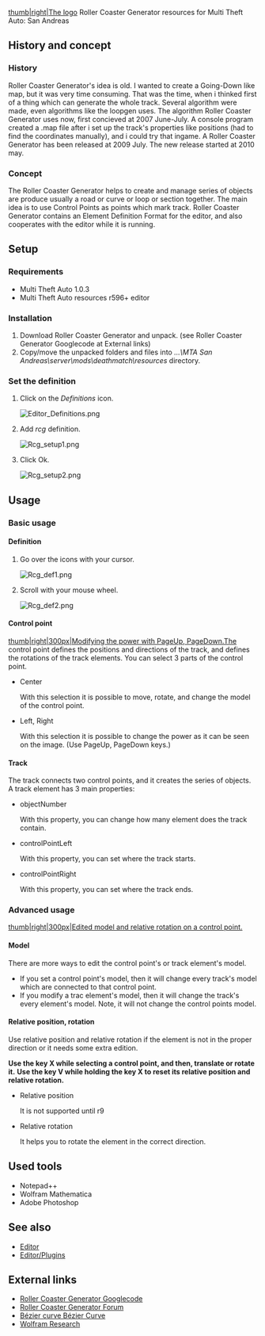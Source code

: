 [thumb|right|The logo](/docs/image:rcg.png.md "wikilink") Roller Coaster Generator resources for Multi Theft Auto: San Andreas

History and concept
-------------------

### History

Roller Coaster Generator's idea is old. I wanted to create a Going-Down like map, but it was very time consuming. That was the time, when i thinked first of a thing which can generate the whole track. Several algorithm were made, even algorithms like the loopgen uses. The algorithm Roller Coaster Generator uses now, first concieved at 2007 June-July. A console program created a .map file after i set up the track's properties like positions (had to find the coordinates manually), and i could try that ingame. A Roller Coaster Generator has been released at 2009 July. The new release started at 2010 may.

### Concept

The Roller Coaster Generator helps to create and manage series of objects are produce usually a road or curve or loop or section together. The main idea is to use Control Points as points which mark track. Roller Coaster Generator contains an Element Definition Format for the editor, and also cooperates with the editor while it is running.

Setup
-----

### Requirements

-   Multi Theft Auto 1.0.3
-   Multi Theft Auto resources r596+ editor

### Installation

1.  Download Roller Coaster Generator and unpack. (see Roller Coaster Generator Googlecode at External links)
2.  Copy/move the unpacked folders and files into *...\\MTA San Andreas\\server\\mods\\deathmatch\\resources* directory.

### Set the definition

1.  Click on the *Definitions* icon.
      
    ![Editor\_Definitions.png](/images/editor_definitions.png)

2.  Add *rcg* definition.
      
    ![Rcg\_setup1.png](/images/rcg_setup1.png)

3.  Click Ok.
      
    ![Rcg\_setup2.png](/images/rcg_setup2.png)

Usage
-----

### Basic usage

#### Definition

1.  Go over the icons with your cursor.
      
    ![Rcg\_def1.png](/images/rcg_def1.png)

2.  Scroll with your mouse wheel.
      
    ![Rcg\_def2.png](/images/rcg_def2.png)

#### Control point

[thumb|right|300px|Modifying the power with PageUp, PageDown.The](/docs/image:rcg_powermove.png.md "wikilink") control point defines the positions and directions of the track, and defines the rotations of the track elements. You can select 3 parts of the control point.

-   Center
      
    With this selection it is possible to move, rotate, and change the model of the control point.

-   Left, Right
      
    With this selection it is possible to change the power as it can be seen on the image. (Use PageUp, PageDown keys.)

#### Track

The track connects two control points, and it creates the series of objects. A track element has 3 main properties:

-   objectNumber
      
    With this property, you can change how many element does the track contain.

-   controlPointLeft
      
    With this property, you can set where the track starts.

-   controlPointRight
      
    With this property, you can set where the track ends.

### Advanced usage

[thumb|right|300px|Edited model and relative rotation on a control point.](/docs/image:rcg_relativerotation.png.md "wikilink")

#### Model

There are more ways to edit the control point's or track element's model.

-   If you set a control point's model, then it will change every track's model which are connected to that control point.
-   If you modify a trac element's model, then it will change the track's every element's model. Note, it will not change the control points model.

#### Relative position, rotation

Use relative position and relative rotation if the element is not in the proper direction or it needs some extra edition.

**Use the key X while selecting a control point, and then, translate or rotate it.**
**Use the key V while holding the key X to reset its relative position and relative rotation.**

-   Relative position
      
    It is not supported until r9

-   Relative rotation
      
    It helps you to rotate the element in the correct direction.

Used tools
----------

-   Notepad++
-   Wolfram Mathematica
-   Adobe Photoshop

See also
--------

-   [Editor](/docs/editor.md "wikilink")
-   [Editor/Plugins](/docs/editor/plugins.md "wikilink")

External links
--------------

-   [Roller Coaster Generator Googlecode](https://code.google.com/p/mtasa-resources-rcg/)
-   [Roller Coaster Generator Forum](http://forum.multitheftauto.com/viewtopic.php?f=108&t=27577)
-   [Bézier curve Bézier Curve](http://en.wikipedia.org/wiki/B%C3%A9zier_curve)
-   [Wolfram Research](http://www.wolfram.com/)
